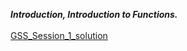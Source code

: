 ***Introduction, Introduction to Functions.***
<br></br>
<a href="https://docs.google.com/spreadsheets/d/1ObjsiSdqbkzlHir50f76xbSrlbrTT3wDDQQbBTwYMI4/edit?usp=sharing"> GSS_Session_1_solution</a>

